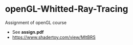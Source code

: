 # openGL-Whitted-Ray-Tracing
Assignment of openGL course
- See **assign.pdf**
- https://www.shadertoy.com/view/MltBRS
